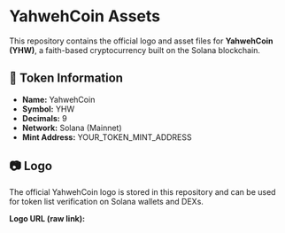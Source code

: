 # YahwehCoin Assets

This repository contains the official logo and asset files for **YahwehCoin (YHW)**, a faith-based cryptocurrency built on the Solana blockchain.  

## 📌 Token Information
- **Name:** YahwehCoin  
- **Symbol:** YHW  
- **Decimals:** 9  
- **Network:** Solana (Mainnet)  
- **Mint Address:** YOUR_TOKEN_MINT_ADDRESS  

## 📷 Logo
The official YahwehCoin logo is stored in this repository and can be used for token list verification on Solana wallets and DEXs.  

**Logo URL (raw link):**  
